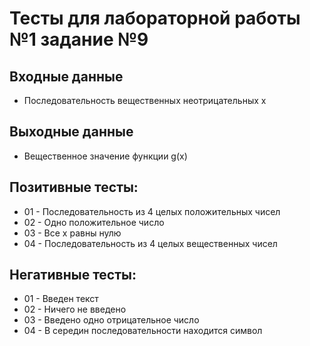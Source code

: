 # Тесты для лабораторной работы №1 задание №9

## Входные данные
- Последовательность вещественных неотрицательных x


## Выходные данные
- Вещественное значение функции g(x)


## Позитивные тесты:
- 01 - Последовательность из 4 целых положительных чисел
- 02 - Одно положительное число
- 03 - Все х равны нулю
- 04 -  Последовательность из 4 целых вещественных чисел


## Негативные тесты:
- 01 - Введен текст
- 02 - Ничего не введено
- 03 - Введено одно отрицательное число
- 04 - В середин последовательности находится символ 

